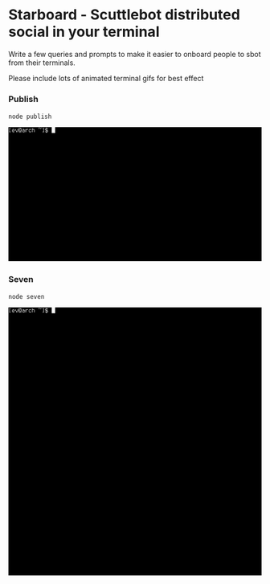# Starboard - Scuttlebot distributed social in your terminal

Write a few queries and prompts to make it easier to onboard people to sbot from their terminals.

Please include lots of animated terminal gifs for best effect

### Publish

	node publish

![publish](publish.gif)

### Seven

	node seven

![seven](seven.gif)

